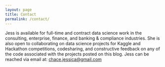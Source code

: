 ```yaml
---
layout: page
title: Contact
permalink: /contact/
---
```


Jess is available for full-time and contract data science work in the consulting, enterprise, finance, and banking & compliance industries.  She is also open to collaborating on data science projects for Kaggle and Hackathon competitions, codesharing, and constructive feedback on any of the code associated with the projects posted on this blog.  Jess can be reached via email at: [chace.jessica@gmail.com](mailto:chace.jessica@gmail.com)

